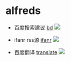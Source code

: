 # alfreds

- 百度搜索建议 [bd](https://github.com/kosmgco/alfreds/blob/master/alfreds/bd.alfredworkflow)
![](https://static.ooops.me/md-upload-1532065267820.png)

- ifanr rss源 [ifanr](https://github.com/kosmgco/alfreds/blob/master/alfreds/ifanr.alfredworkflow)
![](https://static.ooops.me/md-upload-1532065318033.png)

- 百度翻译 [translate](https://github.com/kosmgco/alfreds/blob/master/alfreds/translate.alfredworkflow)
![](https://static.ooops.me/md-upload-1533274643735.png)
